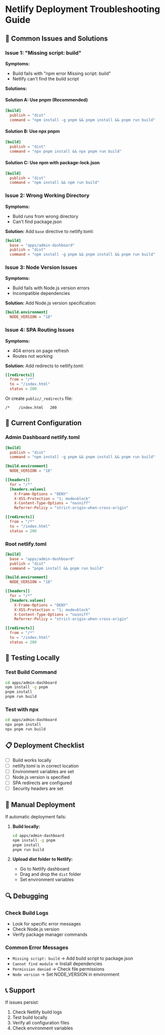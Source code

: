 # Netlify Deployment Troubleshooting Guide

## 🚨 Common Issues and Solutions

### Issue 1: "Missing script: build"

**Symptoms:**
- Build fails with "npm error Missing script: build"
- Netlify can't find the build script

**Solutions:**

#### Solution A: Use pnpm (Recommended)
```toml
[build]
  publish = "dist"
  command = "npm install -g pnpm && pnpm install && pnpm run build"
```

#### Solution B: Use npx pnpm
```toml
[build]
  publish = "dist"
  command = "npx pnpm install && npx pnpm run build"
```

#### Solution C: Use npm with package-lock.json
```toml
[build]
  publish = "dist"
  command = "npm install && npm run build"
```

### Issue 2: Wrong Working Directory

**Symptoms:**
- Build runs from wrong directory
- Can't find package.json

**Solution:**
Add `base` directive to netlify.toml:
```toml
[build]
  base = "apps/admin-dashboard"
  publish = "dist"
  command = "npm install -g pnpm && pnpm install && pnpm run build"
```

### Issue 3: Node Version Issues

**Symptoms:**
- Build fails with Node.js version errors
- Incompatible dependencies

**Solution:**
Add Node.js version specification:
```toml
[build.environment]
  NODE_VERSION = "18"
```

### Issue 4: SPA Routing Issues

**Symptoms:**
- 404 errors on page refresh
- Routes not working

**Solution:**
Add redirects to netlify.toml:
```toml
[[redirects]]
  from = "/*"
  to = "/index.html"
  status = 200
```

Or create `public/_redirects` file:
```
/*    /index.html   200
```

## 🔧 Current Configuration

### Admin Dashboard netlify.toml
```toml
[build]
  publish = "dist"
  command = "npm install -g pnpm && pnpm install && pnpm run build"

[build.environment]
  NODE_VERSION = "18"

[[headers]]
  for = "/*"
  [headers.values]
    X-Frame-Options = "DENY"
    X-XSS-Protection = "1; mode=block"
    X-Content-Type-Options = "nosniff"
    Referrer-Policy = "strict-origin-when-cross-origin"

[[redirects]]
  from = "/*"
  to = "/index.html"
  status = 200
```

### Root netlify.toml
```toml
[build]
  base = "apps/admin-dashboard"
  publish = "dist"
  command = "pnpm install && pnpm run build"

[build.environment]
  NODE_VERSION = "18"

[[headers]]
  for = "/*"
  [headers.values]
    X-Frame-Options = "DENY"
    X-XSS-Protection = "1; mode=block"
    X-Content-Type-Options = "nosniff"
    Referrer-Policy = "strict-origin-when-cross-origin"

[[redirects]]
  from = "/*"
  to = "/index.html"
  status = 200
```

## 🧪 Testing Locally

### Test Build Command
```bash
cd apps/admin-dashboard
npm install -g pnpm
pnpm install
pnpm run build
```

### Test with npx
```bash
cd apps/admin-dashboard
npx pnpm install
npx pnpm run build
```

## 📋 Deployment Checklist

- [ ] Build works locally
- [ ] netlify.toml is in correct location
- [ ] Environment variables are set
- [ ] Node.js version is specified
- [ ] SPA redirects are configured
- [ ] Security headers are set

## 🚀 Manual Deployment

If automatic deployment fails:

1. **Build locally:**
   ```bash
   cd apps/admin-dashboard
   npm install -g pnpm
   pnpm install
   pnpm run build
   ```

2. **Upload dist folder to Netlify:**
   - Go to Netlify dashboard
   - Drag and drop the `dist` folder
   - Set environment variables

## 🔍 Debugging

### Check Build Logs
- Look for specific error messages
- Check Node.js version
- Verify package manager commands

### Common Error Messages
- `Missing script: build` → Add build script to package.json
- `Cannot find module` → Install dependencies
- `Permission denied` → Check file permissions
- `Node version` → Set NODE_VERSION in environment

## 📞 Support

If issues persist:
1. Check Netlify build logs
2. Test build locally
3. Verify all configuration files
4. Check environment variables 